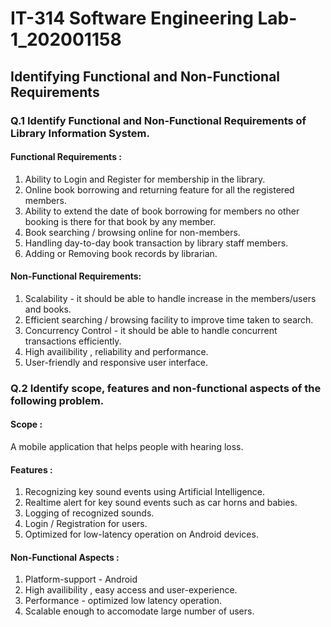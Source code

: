 # IT-314 Software Engineering Lab-1_202001158

## Identifying Functional and Non-Functional Requirements

### Q.1 Identify Functional and Non-Functional Requirements of Library Information System.

#### Functional Requirements : 

1. Ability to Login and Register for membership in the library.
2. Online book borrowing and returning feature for all the registered members.
3. Ability to extend the date of book borrowing for members no other booking is there for that book by any member.
4. Book searching / browsing online for non-members.
5. Handling day-to-day book transaction by library staff members.
6. Adding or Removing book records by librarian.

#### Non-Functional Requirements:

1. Scalability - it should be able to handle increase in the members/users and books.
2. Efficient searching / browsing facility to improve time taken to search.
3. Concurrency Control - it should be able to handle concurrent transactions efficiently.
4. High availibility , reliability and performance.
5. User-friendly and responsive user interface.

### Q.2 Identify scope, features and non-functional aspects of the following problem.

#### Scope : 
A mobile application that helps people with hearing loss.

#### Features : 

1. Recognizing key sound events using Artificial Intelligence.
2. Realtime alert for key sound events such as car horns and babies.
3. Logging of recognized sounds.
4. Login / Registration for users.
5. Optimized for low-latency operation on Android devices.          

#### Non-Functional Aspects :

1. Platform-support - Android
2. High availibility , easy access and user-experience.
3. Performance - optimized low latency operation.
4. Scalable enough to accomodate large number of users.





